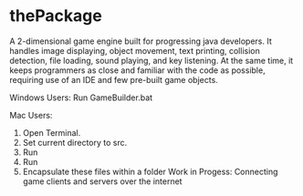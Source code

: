 # thePackage
A 2-dimensional game engine built for progressing java developers. It handles image displaying, object movement, text printing, collision detection, file loading, sound playing, and key listening. At the same time, it keeps programmers as close and familiar with the code as possible, requiring use of an IDE and few pre-built game objects.

Windows Users: Run GameBuilder.bat

Mac Users:
1. Open Terminal.
2. Set current directory to src.
3. Run 
4. Run
5. Encapsulate these files within a folder
Work in Progess: Connecting game clients and servers over the internet
